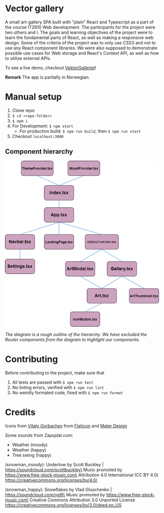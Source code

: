# Vector gallery

A small art-gallery SPA built with "plain" React and Typescript as a part of the course IT2810 Web development. The participants for the project were two others and I. The goals and learning objectives of the project were to learn the fundamental parts of React, as well as making a responsive web design. Some of the criteria of the project was to only use CSS3 and not to use any React component libraries. We were also supposed to demonstrate possible use cases for Web storage and React's Context API, as well as how to utilize external APIs.

To see a live demo, checkout [VektorGalleriet](https://vector-gallery.herokuapp.com)!

**Remark**
The app is partially in Norwegian.

# Manual setup

1. Clone repo
2. `$ cd <repo-folder>`
3. `$ npm i`
4. For Development: `$ npm start`
    - For production build: `$ npm run build`, then `$ npm run start`
5. Checkout `localhost:3000`

## Component hierarchy

![komponenthierarki](./docs/Project-2.png)

_The diagram is a rough outline of the hierarchy. We have excluded the Router components from the diagram to highlight our components._

# Contributing

Before contributing to the project, make sure that

1. All tests are passed with `$ npm run test`
2. No linting errors, verified with `$ npm run lint`
3. No weirdly formated code, fixed with `$ npm run format`

# Credits

Icons from [Vitaly Gorbachev](https://www.flaticon.com/authors/vitaly-gorbachev) from [Flaticon](https://www.flaticon.com/) and [Mater Design](https://material.io/resources/icons/?style=baseline)

Some sounds from Zapsplat.com:

-   Weather (moody)
-   Weather (happy)
-   Tree swing (happy)

(snowman_moody): Undertow by Scott Buckley | https://soundcloud.com/scottbuckley\
Music promoted by https://www.free-stock-music.com\
Attribution 4.0 International (CC BY 4.0)
https://creativecommons.org/licenses/by/4.0/

(snowman_happy): Snowflakes by Vlad Gluschenko | https://soundcloud.com/vgl9\
Music promoted by https://www.free-stock-music.com\
Creative Commons Attribution 3.0 Unported License
https://creativecommons.org/licenses/by/3.0/deed.en_US
